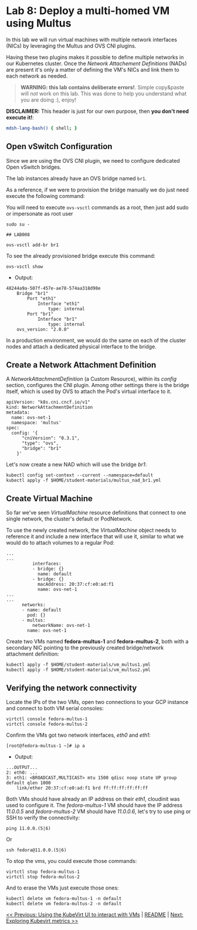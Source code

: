 # Lab 8: Deploy a multi-homed VM using Multus

In this lab we will run virtual machines with multiple network interfaces (NICs) by leveraging the Multus and OVS CNI plugins.

Having these two plugins makes it possible to define multiple networks in our Kubernetes cluster. Once the *Network Attachement Definitions* (NADs) are present it's only a matter of defining the VM's NICs and link them to each network as needed.

> **WARNING: this lab contains deliberate errors!**. Simple copy&paste will
> *not* work on this lab. This was done to help you understand what you are
> doing :), enjoy!

**DISCLAIMER:** This header is just for our own purpose, then **you don't need execute it!**:

```bash @mdsh
mdsh-lang-bash() { shell; }
```

## Open vSwitch Configuration

Since we are using the OVS CNI plugin, we need to configure dedicated Open vSwitch bridges.

The lab instances already have an OVS bridge named `br1`.

As a reference, if we were to provision the bridge manually we do just need execute the following command:

You will need to execute `ovs-vsctl` commands as a root, then just add sudo or impersonate as root user
```
sudo su -
```

```shell
## LAB008

ovs-vsctl add-br br1
```

To see the already provisioned bridge execute this command:

```shell
ovs-vsctl show
```

- Output:
```
48244a9a-507f-457e-ae78-574aa318d98e
    Bridge "br1"
        Port "eth1"
            Interface "eth1"
                type: internal
        Port "br1"
            Interface "br1"
                type: internal
    ovs_version: "2.0.0"
```

In a production environment, we would do the same on each of the cluster nodes and attach a dedicated physical interface to the bridge.

## Create a Network Attachment Definition

A *NetworkAttachmentDefinition* (a Custom Resource), within its *config* section, configures the CNI plugin. Among other settings there is the bridge itself, which is used by OVS to attach the Pod's virtual interface to it.

```
apiVersion: "k8s.cni.cncf.io/v1"
kind: NetworkAttachmentDefinition
metadata:
  name: ovs-net-1
  namespace: 'multus'
spec:
  config: '{
      "cniVersion": "0.3.1",
      "type": "ovs",
      "bridge": "br1"
    }'
```

Let's now create a new NAD which will use the bridge *br1*:


```shell
kubectl config set-context --current --namespace=default
kubectl apply -f $HOME/student-materials/multus_nad_br1.yml
```

## Create Virtual Machine

So far we've seen *VirtualMachine* resource definitions that connect to one single network, the cluster's default or PodNetwork.

To use the newly created network, the *VirtualMachine* object needs to reference it and include a new interface that will use it, similar to what we would do to attach volumes to a regular Pod:

```
...
...
          interfaces:
          - bridge: {}
            name: default
          - bridge: {}
            macAddress: 20:37:cf:e0:ad:f1
            name: ovs-net-1
...
...
      networks:
      - name: default
        pod: {}
      - multus:
          networkName: ovs-net-1
        name: ovs-net-1
```

Create two VMs named **fedora-multus-1** and **fedora-multus-2**, both with a secondary NIC pointing to the previously created bridge/network attachment definition:

```shell
kubectl apply -f $HOME/student-materials/vm_multus1.yml
kubectl apply -f $HOME/student-materials/vm_multus2.yml
```

## Verifying the network connectivity

Locate the IPs of the two VMs, open two connections to your GCP instance and connect to both VM serial consoles:

```
virtctl console fedora-multus-1
virtctl console fedora-multus-2
```

Confirm the VMs got two network interfaces, *eth0* and *eth1*:

```
[root@fedora-multus-1 ~]# ip a
```

- Output:
```
...OUTPUT...
2: eth0: ...
3: eth1: <BROADCAST,MULTICAST> mtu 1500 qdisc noop state UP group default qlen 1000
    link/ether 20:37:cf:e0:ad:f1 brd ff:ff:ff:ff:ff:ff
```

Both VMs should have already an IP address on their *eth1*, cloudinit was used to configure it. The *fedora-multus-1* VM should have the IP address *11.0.0.5* and *fedora-multus-2* VM should have *11.0.0.6*, let's try to use ping or SSH to verify the connectivity:

```
ping 11.0.0.(5|6)
```

Or

```
ssh fedora@11.0.0.(5|6)
```

To stop the vms, you could execute those commands:
```
virtctl stop fedora-multus-1
virtctl stop fedora-multus-2
```

And to erase the VMs just execute those ones:
```shell
kubectl delete vm fedora-multus-1 -n default
kubectl delete vm fedora-multus-2 -n default
```

[<< Previous: Using the KubeVirt UI to interact with VMs](../lab7/lab7.md) | [README](../../README.md) | [Next: Exploring Kubevirt metrics >>](../lab9/lab9.md)
